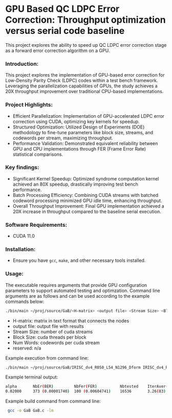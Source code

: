 
# GPU Based QC LDPC Error Correction: Throughput optimization versus serial code baseline
This project explores the ability to speed up QC LDPC error correction stage as a forward error correction algorithm on a GPU.

### Introduction:
This project explores the implementation of GPU-based error correction for Low-Density Parity Check (LDPC) codes within a test bench framework. Leveraging the parallelization capabilities of GPUs, the study achieves a 20X throughput improvement over traditional CPU-based implementations.

### Project Highlights:
 - Efficient Parallelization: Implementation of GPU-accelerated LDPC error correction using CUDA, optimizing key kernels for speedup.
 - Structured Optimization: Utilized Design of Experiments (DOE) methodology to fine-tune parameters like block size, streams, and codewords per stream, maximizing throughput.
 - Performance Validation: Demonstrated equivalent reliability between GPU and CPU implementations through FER (Frame Error Rate) statistical comparisons.

### Key findings:
 - Significant Kernel Speedup: Optimized syndrome computation kernel achieved an 80X speedup, drastically improving test bench performance.
 - Batch Processing Efficiency: Combining CUDA streams with batched codeword processing minimized GPU idle time, enhancing throughput.
 - Overall Throughput Improvement: Final GPU implementation achieved a 20X increase in throughput compared to the baseline serial execution.

### Software Requirements:
 - CUDA 11.0

### Installation:
 - Ensure you have `gcc`, `make`, and other necessary tools installed.

### Usage:

The executable requires arguments that provide GPU configuration parameters to support automated testing and optimzation.  Command line arguments are as follows and can be used according to the example commands below:

```bash
./bin/main ~/proj/source/GaB/<H-matrix> <output file> <Stream Size> <Block Size> <Block Size> <Num Words>
 ```
 - H-matrix:    matrix in text format that connects the nodes
 - output file: output file with results
 - Stream Size: number of cuda streams
 - Block Size:  cuda threads per block
 - Num Words:   codewords per cuda stream
 - reserved:    n/a
 
Example execution from command line:
```bash
./bin/main ~/proj/source/GaB/IRISC_dv4_R050_L54_N1296_Dform IRISC_dv4_R050_L54_N1296_Dform_Res 35 32 35 0
 ```
Example terminal output:
```bash   
alpha		NbEr(BER)		  NbFer(FER)		  Nbtested    IterAver(Itermax)		NbUndec(Dmin)
0.02000	    373 (0.00001740)  100 (0.00604741)	  16536		  3.26(83)		        0(100000)
 ```

 Example build command from command line:
```bash
 gcc -o GaB GaB.c -lm
 ```

